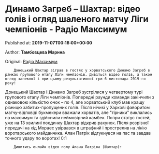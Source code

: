 
# Динамо Загреб – Шахтар: відео голів і огляд шаленого матчу Ліги чемпіонів - Радіо Максимум

Published at: **2019-11-07T00:18:00+00:00**

Author: **Тамбовцева Марина**

Original: [Радіо Максимум](https://maximum.fm/dinamo-zagreb-shahtar-video-goliv-ta-oglyad-matchu-lch-6-listopada-2019_n169183)


        Донецький Шахтар зіграв в гостях у хорватського Динамо Загреб в рамках групового етапу Ліги чемпіонів. Дивіться відео голів, а також огляд запеклої і при цьому результативної гри 6 листопада 2019-го року!
      
Донецький Шахтар і Динамо Загреб зустрілися у четвертому турі групового етапу Ліги чемпіонів. Попередні раунди команди закінчили з однаковою кількістю очок – по 4, але хорватський клуб мав кращу різницю забитих-пропущених голів. Після нічиєї у Харкові фаворитом матчу-відповіді букмекери вважали хорватів, але "гірники" виклались на максимум та здійснили неймовірний камбек.
Попри статус гостей, уже на 13 хвилині поєдинку Шахтар відкрив рахунок. Після розрізної передачі на хід Мораес увірвався в штрафний і прострелив на лінію воротарського майданчика. Алан Патрік відгукнувся на пас та завдав точного удару по воротах! 0:1

        Дивитись онлайн відео голу Алана Патріка (Шахтар):
      
